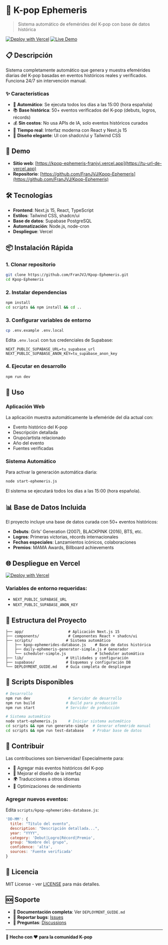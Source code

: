 # 🎵 K-pop Ephemeris

> Sistema automático de efemérides del K-pop con base de datos histórica

[![Deploy with Vercel](https://vercel.com/button)](https://vercel.com/new/clone?repository-url=https://github.com/FranJVJ/Kpop-Ephemeris)
[![Live Demo](https://img.shields.io/badge/🌐_Live_Demo-Vercel-000000?style=for-the-badge&logo=vercel)](https://kpop-ephemeris.vercel.app)

## 📋 Descripción

Sistema completamente automático que genera y muestra efemérides diarias del K-pop basadas en eventos históricos reales y verificados. Funciona 24/7 sin intervención manual.

### ✨ Características

- 🤖 **Automático**: Se ejecuta todos los días a las 15:00 (hora española)
- 📚 **Base histórica**: 50+ eventos verificados del K-pop (debuts, logros, récords)
- 💰 **Sin costos**: No usa APIs de IA, solo eventos históricos curados
- 🔄 **Tiempo real**: Interfaz moderna con React y Next.js 15
- 🎨 **Diseño elegante**: UI con shadcn/ui y Tailwind CSS

## 🚀 Demo

- **Sitio web**: [https://kpop-ephemeris-franjvj.vercel.app](https://tu-url-de-vercel.app)
- **Repositorio**: [https://github.com/FranJVJ/Kpop-Ephemeris](https://github.com/FranJVJ/Kpop-Ephemeris)

## 🛠️ Tecnologías

- **Frontend**: Next.js 15, React, TypeScript
- **Estilos**: Tailwind CSS, shadcn/ui
- **Base de datos**: Supabase PostgreSQL
- **Automatización**: Node.js, node-cron
- **Despliegue**: Vercel

## 📦 Instalación Rápida

### 1. Clonar repositorio
```bash
git clone https://github.com/FranJVJ/Kpop-Ephemeris.git
cd Kpop-Ephemeris
```

### 2. Instalar dependencias
```bash
npm install
cd scripts && npm install && cd ..
```

### 3. Configurar variables de entorno
```bash
cp .env.example .env.local
```

Edita `.env.local` con tus credenciales de Supabase:
```env
NEXT_PUBLIC_SUPABASE_URL=tu_supabase_url
NEXT_PUBLIC_SUPABASE_ANON_KEY=tu_supabase_anon_key
```

### 4. Ejecutar en desarrollo
```bash
npm run dev
```

## 🎯 Uso

### Aplicación Web
La aplicación muestra automáticamente la efeméride del día actual con:
- Evento histórico del K-pop
- Descripción detallada
- Grupo/artista relacionado
- Año del evento
- Fuentes verificadas

### Sistema Automático
Para activar la generación automática diaria:
```bash
node start-ephemeris.js
```

El sistema se ejecutará todos los días a las 15:00 (hora española).

## 📊 Base de Datos Incluida

El proyecto incluye una base de datos curada con 50+ eventos históricos:

- **Debuts**: Girls' Generation (2007), BLACKPINK (2016), BTS, etc.
- **Logros**: Primeras victorias, récords internacionales
- **Fechas especiales**: Lanzamientos icónicos, colaboraciones
- **Premios**: MAMA Awards, Billboard achievements

## 🌐 Despliegue en Vercel

[![Deploy with Vercel](https://vercel.com/button)](https://vercel.com/new/clone?repository-url=https://github.com/FranJVJ/Kpop-Ephemeris)

### Variables de entorno requeridas:
- `NEXT_PUBLIC_SUPABASE_URL`
- `NEXT_PUBLIC_SUPABASE_ANON_KEY`

## 📁 Estructura del Proyecto

```
├── app/                    # Aplicación Next.js 15
├── components/             # Componentes React + shadcn/ui
├── scripts/               # Sistema automático
│   ├── kpop-ephemerides-database.js    # Base de datos histórica
│   ├── daily-ephemeris-generator-simple.js # Generador
│   └── scheduler-simple.js             # Scheduler automático
├── lib/                   # Utilidades y configuración
├── supabase/              # Esquemas y configuración DB
└── DEPLOYMENT_GUIDE.md    # Guía completa de despliegue
```

## 🔧 Scripts Disponibles

```bash
# Desarrollo
npm run dev                 # Servidor de desarrollo
npm run build              # Build para producción
npm run start              # Servidor de producción

# Sistema automático
node start-ephemeris.js     # Iniciar sistema automático
cd scripts && npm run generate-simple  # Generar efeméride manual
cd scripts && npm run test-database    # Probar base de datos
```

## 🤝 Contribuir

Las contribuciones son bienvenidas! Especialmente para:

- 📅 Agregar más eventos históricos del K-pop
- 🎨 Mejorar el diseño de la interfaz
- 🌍 Traducciones a otros idiomas
- 🔧 Optimizaciones de rendimiento

### Agregar nuevos eventos:
Edita `scripts/kpop-ephemerides-database.js`:

```javascript
'DD-MM': {
  title: "Título del evento",
  description: "Descripción detallada...",
  year: "YYYY",
  category: 'Debut|Logro|Récord|Premio',
  group: "Nombre del grupo",
  confidence: 'alta',
  sources: 'Fuente verificada'
}
```

## 📄 Licencia

MIT License - ver [LICENSE](LICENSE) para más detalles.

## 🆘 Soporte

- 📖 **Documentación completa**: Ver `DEPLOYMENT_GUIDE.md`
- 🐛 **Reportar bugs**: [Issues](https://github.com/FranJVJ/Kpop-Ephemeris/issues)
- 💬 **Preguntas**: [Discussions](https://github.com/FranJVJ/Kpop-Ephemeris/discussions)

---

**🎵 Hecho con ❤️ para la comunidad K-pop**
